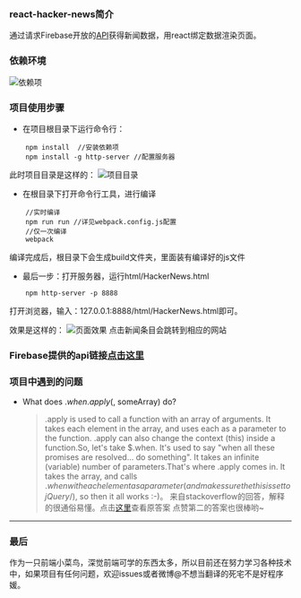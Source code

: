 ### 	react-hacker-news简介

通过请求Firebase开放的[API](https://github.com/HackerNews/API)获得新闻数据，用react绑定数据渲染页面。

###	依赖环境
![依赖项](http://i.imgur.com/TuuYlmH.png)


###	项目使用步骤
-	在项目根目录下运行命令行：
```
	npm install  //安装依赖项
	npm install -g http-server //配置服务器
```

此时项目目录是这样的：
![项目目录](http://i.imgur.com/TTCbkqB.png)

-	在根目录下打开命令行工具，进行编译
```
	//实时编译
	npm run run //详见webpack.config.js配置
	//仅一次编译
	webpack
```
编译完成后，根目录下会生成build文件夹，里面装有编译好的js文件

-	最后一步：打开服务器，运行html/HackerNews.html
```
	npm http-server -p 8888 
```
打开浏览器，输入：127.0.0.1:8888/html/HackerNews.html即可。

效果是这样的：
![页面效果](http://i.imgur.com/zIivh5R.png)
点击新闻条目会跳转到相应的网站

###	Firebase提供的api链接[点击这里](https://github.com/HackerNews/API)

###	项目中遇到的问题
-	What does $.when.apply($, someArray) do?
	>.apply is used to call a function with an array of arguments. It takes each element in the array, and uses each as a parameter to the function. .apply can also change the context (this) inside a function.So, let's take $.when. It's used to say "when all these promises are resolved... do something". It takes an infinite (variable) number of parameters.That's where .apply comes in. It takes the array, and calls $.when with each element as a parameter (and makes sure the this is set to jQuery/$), so then it all works :-)。
	来自stackoverflow的回答，解释的很通俗易懂。点击[这里](http://stackoverflow.com/questions/14777031/what-does-when-apply-somearray-do)查看原答案
	点赞第二的答案也很棒哟~
---


###	最后
作为一只前端小菜鸟，深觉前端可学的东西太多，所以目前还在努力学习各种技术中，如果项目有任何问题，欢迎issues或者微博@不想当翻译的死宅不是好程序媛。

